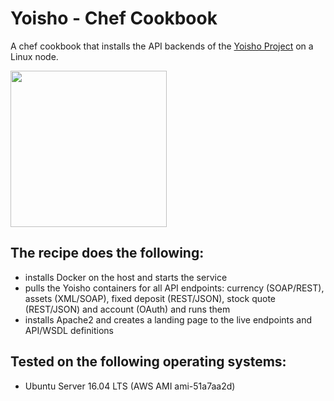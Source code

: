 # Yoisho - Chef Cookbook

A chef cookbook that installs the API backends of the [Yoisho Project](https://github.com/u1i/yoisho/tree/master/chef-cookbook) on a Linux node.

<img src="https://raw.githubusercontent.com/u1i/yoisho/master/resources/yoisho-logo.png" width="250"/>

## The recipe does the following:

* installs Docker on the host and starts the service
* pulls the Yoisho containers for all API endpoints: currency (SOAP/REST), assets (XML/SOAP), fixed deposit (REST/JSON), stock quote (REST/JSON) and account (OAuth) and runs them
* installs Apache2 and creates a landing page to the live endpoints and API/WSDL definitions

## Tested on the following operating systems:

* Ubuntu Server 16.04 LTS (AWS AMI ami-51a7aa2d)
 
